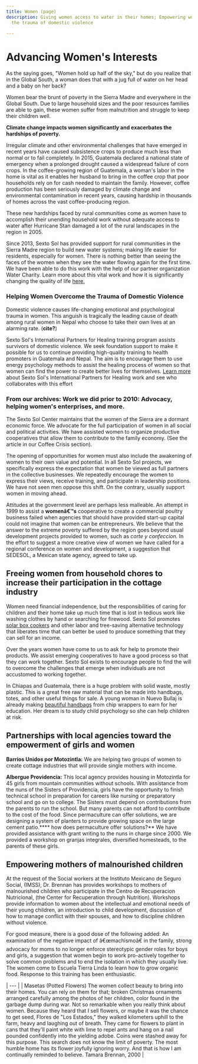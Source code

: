 ```yaml
---
title: Women (page)
description: Giving women access to water in their homes; Empowering women to overcome
  the trauma of domestic violence

---
```

# Advancing Women's Interests

As the saying goes, "Women hold up half of the sky," but do you realize that in the Global South, a woman does that with a jug full of water on her head and a baby on her back?

Women bear the brunt of poverty in the Sierra Madre and everywhere in the Global South. Due to large household sizes and the poor resources families are able to gain, these women suffer from malnutrition and struggle to keep their children well.

**Climate change impacts women significantly and exacerbates the hardships of poverty.**

Irregular climate and other environmental challenges that have emerged in recent years have caused subsistence crops to produce much less than normal or to fail completely. In 2015, Guatemala declared a national state of emergency when a prolonged drought caused a widespread failure of corn crops. In the coffee-growing region of Guatemala, a woman's labor in the home is vital as it enables her husband to bring in the coffee crop that poor households rely on for cash needed to maintain the family. However, coffee production has been seriously damaged by climate change and environmental contamination in recent years, causing hardship in thousands of homes across the vast coffee-producing region.

These new hardships faced by rural communities come as women have to accomplish their unending household work without adequate access to water after Hurricane Stan damaged a lot of the rural landscapes in the region in 2005.

Since 2013, Sexto Sol has provided support for rural communities in the Sierra Madre region to build new water systems; making life easier for residents, especially for women. There is nothing better than seeing the faces of the women when they see the water flowing again for the first time. We have been able to do this work with the help of our partner organization Water Charity. Learn more about this vital work and how it is significantly changing the quality of life [here.](http://www.sextosol.org/Water_Projects.html)

### Helping Women Overcome the Trauma of Domestic Violence

Domestic violence causes life-changing emotional and psychological trauma in women. This anguish is tragically the leading cause of death among rural women in Nepal who choose to take their own lives at an alarming rate. (**cite?**)

Sexto Sol's International Partners for Healing training program assists survivors of domestic violence. We seek foundation support to make it possible for us to continue providing high-quality training to health promoters in Guatemala and Nepal. The aim is to encourage them to use energy psychology methods to assist the healing process of women so that women can find the power to create better lives for themselves. [Learn more](http://www.sextosol.org/International_Partners.html) about Sexto Sol's International Partners for Healing work and see who collaborates with this effort

### From our archives: Work we did prior to 2010: Advocacy, helping women's enterprises, and more.

The Sexto Sol Center maintains that the women of the Sierra are a dormant economic force. We advocate for the full participation of women in all social and political activities. We have assisted women to organize productive cooperatives that allow them to contribute to the family economy. (See the article in our Coffee Crisis section).

The opening of opportunities for women must also include the awakening of women to their own value and potential. In all Sexto Sol projects, we specifically express the expectation that women be viewed as full partners in the collective businesses. We repeatedly encourage the women to express their views, receive training, and participate in leadership positions. We have not seen men oppose this shift. On the contrary, usually support women in moving ahead.

Attitudes at the government level are perhaps less malleable. An attempt in 1999 to assist a **womenâ€™s** cooperative to create a commercial poultry business failed when agencies that should have provided start-up capital could not imagine that women can be entrepreneurs. We believe that the answer to the extreme poverty suffered by the region goes beyond usual development projects provided to women, such as _corte y confeccion._ In the effort to suggest a more creative view of women we have called for a regional conference on women and development, a suggestion that SEDESOL, a Mexican state agency, agreed to take up.

## Freeing women from household chores to increase their participation in the cottage industry

Women need financial independence, but the responsibilities of caring for children and their home take up much time that is lost in tedious work like washing clothes by hand or searching for firewood. Sexto Sol promotes [solar box cookers](http://www.sextosol.org/approptech.html) and other labor and tree-saving alternative technology that liberates time that can better be used to produce something that they can sell for an income.

Over the years women have come to us to ask for help to promote their products. We assist emerging cooperatives to have a good process so that they can work together. Sexto Sol exists to encourage people to find the will to overcome the challenges that emerge when individuals are not accustomed to working together. 

In Chiapas and Guatemala, there is a huge problem with solid waste, mostly plastic. This is a great free raw material that can be made into handbags, totes, and other useful things for sale. A young woman in Nuevo Bullaj is already making [beautiful handbags](http://www.sextosol.org/upcycle.html) from chip wrappers to earn for her education. Her dream is to study child psychology so she can help children at risk.

## Partnerships with local agencies toward the empowerment of girls and women

**Barrios Unidos por Motozintla:** We are helping two groups of women to create cottage industries that will provide single mothers with income.

**Albergue Providencia:** This local agency provides housing in Motozintla for 45 girls from mountain communities without schools. With assistance from the nuns of the Sisters of Providencia, girls have the opportunity to finish technical school in preparation for careers like nursing or preparatory school and go on to college. The Sisters must depend on contributions from the parents to run the school. But many parents can not afford to contribute to the cost of the food. Since permaculture can offer solutions, we are designing a system of planters to provide growing space on the large cement patio.**** how does permaculture offer solutions?** We have provided assistance with grant writing to the nuns in charge since 2000. We provided a workshop on granjas integrales, diversified homesteads, to the parents of these girls.

## Empowering mothers of malnourished children

At the request of the Social workers at the Instituto Mexicano de Seguro Social, (IMSS), Dr. Brennan has provides workshops to mothers of malnourished children who participate in the Centro de Recuperacion Nutricional, (the Center for Recuperation through Nutrition). Workshops provide information to women about the intellectual and emotional needs of their young children, an introduction to child development, discussion of how to manage conflict with their spouses, and how to discipline children without violence.

For good measure, there is a good dose of the following added: An examination of the negative impact of â€œmachismoâ€ in the family, strong advocacy for moms to no longer enforce stereotypic gender roles for boys and girls, a suggestion that women begin to work pro-actively together to solve common problems and to end the isolation in which they usually live. The women come to Escuela Tierra Linda to learn how to grow organic food. Response to this training has been enthusiastic.

| --- | | Masetas (Potted Flowers) The women collect beauty to bring into their homes.  You can rely on them for that;  broken Christmas ornaments arranged carefully among the photos of her children,  color found in the garbage dump during war.  Not so remarkable when you really think about women. Because they heard that I sell flowers,  or maybe it was the chance to get seed,  Flores de "Los Estados,"  they walked kilometers uphill to the farm,  heavy and laughing out of breath.  They came for flowers to plant in cans that they'll paint white with lime to repel ants and hang on a nail pounded confidently into the yielding adobe.  Coins were stashed away for this purpose.  This search does not know the limit of poverty.  The most humble home has its flower joyfully ignoring worry.  And that is how I am continually reminded to believe.  Tamara Brennan, 2000 |